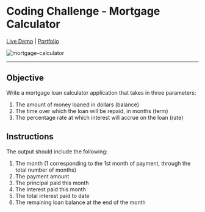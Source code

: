 # Coding Challenge - Mortgage Calculator

[Live Demo](https://josuecedeno-mortgage-calculator.netlify.app/) |
[Portfolio](https://josuecedeno.netlify.app/)

![mortgage-calculator](https://user-images.githubusercontent.com/47830532/115305789-79430380-a12c-11eb-80c1-91bd17d9385f.png)

---

## Objective

Write a mortgage loan calculator application that takes in three parameters:

1. The amount of money loaned in dollars (balance)
2. The time over which the loan will be repaid, in months (term)
3. The percentage rate at which interest will accrue on the loan (rate)

## Instructions

The output should include the following:

1. The month (1 corresponding to the 1st month of payment, through the total number of months)
2. The payment amount
3. The principal paid this month
4. The interest paid this month
5. The total interest paid to date
6. The remaining loan balance at the end of the month
